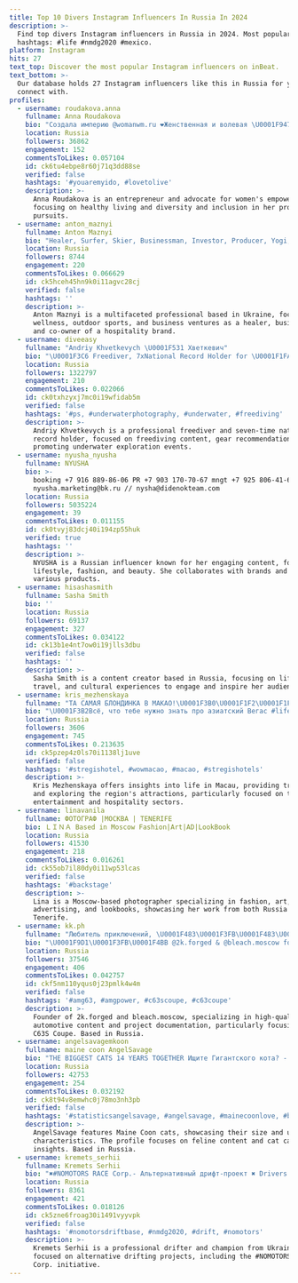 ```yaml
---
title: Top 10 Divers Instagram Influencers In Russia In 2024
description: >-
  Find top divers Instagram influencers in Russia in 2024. Most popular
  hashtags: #life #nmdg2020 #mexico.
platform: Instagram
hits: 27
text_top: Discover the most popular Instagram influencers on inBeat.
text_bottom: >-
  Our database holds 27 Instagram influencers like this in Russia for you to
  connect with.
profiles:
  - username: roudakova.anna
    fullname: Anna Roudakova
    bio: "Создала империю @womanwm.ru ❤️Женственная и волевая \U0001F947Победитель EY «Деловые женщины 2020» \U0001F96CЗОЖ с мужем @noon_love_moon ☮️ Лидер Diversity&Inclusion"
    location: Russia
    followers: 36862
    engagement: 152
    commentsToLikes: 0.057104
    id: ck6tu4ebpe8r60j71q3dd88se
    verified: false
    hashtags: '#youaremyido, #lovetolive'
    description: >-
      Anna Roudakova is an entrepreneur and advocate for women's empowerment,
      focusing on healthy living and diversity and inclusion in her professional
      pursuits.
  - username: anton_maznyi
    fullname: Anton Maznyi
    bio: "Healer, Surfer, Skier, Businessman, Investor, Producer, Yogi, Captain, Diver, Skydiver ALOHA \U0001F919\U0001F3FD Co-founder/Owner @owntown_apart_hotel"
    location: Russia
    followers: 8744
    engagement: 220
    commentsToLikes: 0.066629
    id: ck5hceh45hn9k0i11agvc28cj
    verified: false
    hashtags: ''
    description: >-
      Anton Maznyi is a multifaceted professional based in Ukraine, focusing on
      wellness, outdoor sports, and business ventures as a healer, businessman,
      and co-owner of a hospitality brand.
  - username: diveeasy
    fullname: "Andriy Khvetkevych \U0001F531 Хветкевич"
    bio: "\U0001F3C6 Freediver, 7xNational Record Holder for \U0001F1FA\U0001F1F8\U0001F1FA\U0001F1E6 \U0001F531 My Gear @diveeasy.gear \U0001F3F7 Tag for a shoutout \U0001F64C Founder of @nic_ua & @freedivefest \U0001F517 More ⬇️"
    location: Russia
    followers: 1322797
    engagement: 210
    commentsToLikes: 0.022066
    id: ck0txhzyxj7mc0i19wfidab5m
    verified: false
    hashtags: '#ps, #underwaterphotography, #underwater, #freediving'
    description: >-
      Andriy Khvetkevych is a professional freediver and seven-time national
      record holder, focused on freediving content, gear recommendations, and
      promoting underwater exploration events.
  - username: nyusha_nyusha
    fullname: NYUSHA
    bio: >-
      booking +7 916 889-86-06 PR +7 903 170-70-67 mngt +7 925 806-41-66 adv
      nyusha.marketing@bk.ru // nysha@didenokteam.com
    location: Russia
    followers: 5035224
    engagement: 39
    commentsToLikes: 0.011155
    id: ck0tvyj83dcj40i194zp55huk
    verified: true
    hashtags: ''
    description: >-
      NYUSHA is a Russian influencer known for her engaging content, focusing on
      lifestyle, fashion, and beauty. She collaborates with brands and promotes
      various products.
  - username: hisashasmith
    fullname: Sasha Smith
    bio: ''
    location: Russia
    followers: 69137
    engagement: 327
    commentsToLikes: 0.034122
    id: ck13b1e4nt7ow0i19jlls3dbu
    verified: false
    hashtags: ''
    description: >-
      Sasha Smith is a content creator based in Russia, focusing on lifestyle,
      travel, and cultural experiences to engage and inspire her audience.
  - username: kris_mezhenskaya
    fullname: "ТА САМАЯ БЛОНДИНКА В МАКАО!\U0001F3B0\U0001F1F2\U0001F1F4"
    bio: "\U0001F3B2Всё, что тебе нужно знать про азиатский Вегас #life_in_macau \U0001F30EБесплатные travel - советы, 25 стран #межиквещает ⠀ \U0001F44DПо выходным играем в сторис"
    location: Russia
    followers: 3606
    engagement: 745
    commentsToLikes: 0.213635
    id: ck5pzep4z0ls70i1138lj1uve
    verified: false
    hashtags: '#stregishotel, #wowmacao, #macao, #stregishotels'
    description: >-
      Kris Mezhenskaya offers insights into life in Macau, providing travel tips
      and exploring the region's attractions, particularly focused on the
      entertainment and hospitality sectors.
  - username: linavanila
    fullname: ФОТОГРАФ |МОСКВА | TENERIFE
    bio: ＬＩＮＡ Based in Moscow Fashion|Art|AD|LookBook
    location: Russia
    followers: 41530
    engagement: 218
    commentsToLikes: 0.016261
    id: ck55ob7il80dy0i11wp53lcas
    verified: false
    hashtags: '#backstage'
    description: >-
      Lina is a Moscow-based photographer specializing in fashion, art,
      advertising, and lookbooks, showcasing her work from both Russia and
      Tenerife.
  - username: kk.ph
    fullname: "Любитель приключений, \U0001F483\U0001F3FB\U0001F483\U0001F3FCи \U0001F36A"
    bio: "\U0001F9D1\U0001F3FB‍\U0001F4BB @2k.forged & @bleach.moscow founder \U0001F31D\U0001F31A C63S Coupe project “Harvey Dent” ⤵️ Контент в качестве и бортжурнал авто"
    location: Russia
    followers: 37546
    engagement: 406
    commentsToLikes: 0.042757
    id: ckf5nm110yqus0j23pmlk4w4m
    verified: false
    hashtags: '#amg63, #amgpower, #c63scoupe, #c63coupe'
    description: >-
      Founder of 2k.forged and bleach.moscow, specializing in high-quality
      automotive content and project documentation, particularly focusing on the
      C63S Coupe. Based in Russia.
  - username: angelsavagemkoon
    fullname: maine coon AngelSavage
    bio: "THE BIGGEST CATS 14 YEARS TOGETHER Ищите Гигантского кота? - ☎️&\U0001F4E7 @catcoonwow Perfluence"
    location: Russia
    followers: 42753
    engagement: 254
    commentsToLikes: 0.032192
    id: ck8t94v8emwhc0j78mo3nh3pb
    verified: false
    hashtags: '#statisticsangelsavage, #angelsavage, #mainecoonlove, #bestmeow'
    description: >-
      AngelSavage features Maine Coon cats, showcasing their size and unique
      characteristics. The profile focuses on feline content and cat care
      insights. Based in Russia.
  - username: kremets_serhii
    fullname: Kremets Serhii
    bio: "✖️#NOMOTORS RACE Corp.- Альтернативный дрифт-проект ✖️ Drivers: S. Kremets. \U0001F3C6 Чемпион Украины 2017 \U0001F3C6Бронзовый призер Беларуси 2017 Видео \U0001F447\U0001F3FB"
    location: Russia
    followers: 8361
    engagement: 421
    commentsToLikes: 0.018126
    id: ck5zne6froag30i1491vyyvpk
    verified: false
    hashtags: '#nomotorsdriftbase, #nmdg2020, #drift, #nomotors'
    description: >-
      Kremets Serhii is a professional drifter and champion from Ukraine,
      focused on alternative drifting projects, including the #NOMOTORS RACE
      Corp. initiative.
---
```


